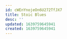 ```yaml
---
id: cWEnYnojeOn6U272TfJX7
title: Stoic Blues
desc: ''
updated: 1639759645941
created: 1639759645941
---
```


